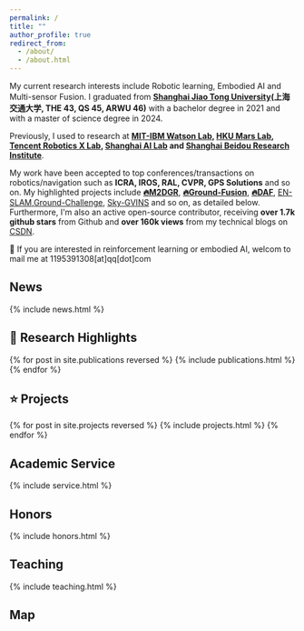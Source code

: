 ```yaml
---
permalink: /
title: ""
author_profile: true
redirect_from: 
  - /about/
  - /about.html
---
```

My current research interests include Robotic learning, Embodied AI and Multi-sensor Fusion. I graduated from **[Shanghai Jiao Tong University](https://en.sjtu.edu.cn/)(上海交通大学, THE 43, QS 45, ARWU 46)** with a bachelor degree in 2021 and with a master of science degree in 2024. 

Previously, I used to research at **[MIT-IBM Watson Lab](https://mitibmwatsonailab.mit.edu/), [HKU Mars Lab](https://github.com/hku-mars), [Tencent Robotics X Lab](https://roboticsx.tencent.com/#/), [Shanghai AI Lab](https://www.shlab.org.cn/) and [Shanghai Beidou Research Institute](http://www.bdi.org.cn/)**.



 My work have been accepted to top conferences/transactions on robotics/navigation such as **ICRA, IROS, RAL, CVPR, GPS Solutions** and so on. My highlighted projects include [**🔥M2DGR**](https://github.com/SJTU-ViSYS/M2DGR), [**🔥Ground-Fusion**](https://github.com/SJTU-ViSYS/Ground-Fusion), [**🔥DAF**](https://arxiv.org/abs/2407.11333), [EN-SLAM](https://github.com/DelinQu/EN-SLAM),[Ground-Challenge](https://github.com/sjtuyinjie/Ground-Challenge), [Sky-GVINS](https://github.com/SJTU-ViSYS/Sky-GVINS) and so on, as detailed below. Furthermore, I'm also an active open-source contributor, receiving **over 1.7k github stars** from Github and **over 160k views** from my technical blogs on [CSDN](https://blog.csdn.net/qq_42928559?spm=1010.2135.3001.5343). 


 
💬 If you are interested in reinforcement learning or embodied AI, welcom to mail me at 1195391308[at]qq[dot]com


## News
<style style="text/css"> .news{font-size:0.75em;} </style>
{% include news.html %}

## 🚩 Research Highlights
<style style="text/css"> .hoverTable{ width:85%; border-collapse:collapse; border: 0px; } .hoverTable td{ padding:7px; border:#4e95f4 0px solid; } /* Define the default color for all the table rows */ .hoverTable tr{ background: #ffffff; } /* Define the hover highlight color for the table row */ .hoverTable tr:hover { background-color: #f7f7f7; } </style> {% for post in site.publications reversed %} {% include publications.html %} {% endfor %}

## ⭐️ Projects
<style style="text/css"> .hoverTable{ width:85%; border-collapse:collapse; border: 0px; } .hoverTable td{ padding:7px; border:#4e95f4 0px solid; } /* Define the default color for all the table rows */ .hoverTable tr{ background: #ffffff; } /* Define the hover highlight color for the table row */ .hoverTable tr:hover { background-color: #f7f7f7; } </style> {% for post in site.projects reversed %} {% include projects.html %} {% endfor %}

## Academic Service
<style style="text/css"> .news{font-size:0.75em;} </style>
{% include service.html %}


## Honors
<style style="text/css"> .news{font-size:0.75em;} </style>
{% include honors.html %}


## Teaching
<style style="text/css"> .news{font-size:0.75em;} </style>
{% include teaching.html %}


## Map
<html>
  <body align="left">
  <script type='text/javascript' id='clustrmaps' src="//clustrmaps.com/map_v2.js?d=vTCiAvCm0aG85BtQG8a4pBHf0ElbAyAwmz5KIj6EvrY&cl=ffffff&w=a"></script>
  </body>
</html>

